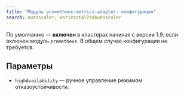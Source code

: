 ```yaml
---
title: "Модуль prometheus-metrics-adapter: конфигурация"
search: autoscaler, HorizontalPodAutoscaler 
---
```


По умолчанию — **включен** в кластерах начиная с версии 1.9, если включен модуль `prometheus`. В общем случае конфигурации не требуется.

## Параметры

* `highAvailability` — ручное управление режимом отказоустойчивости.

